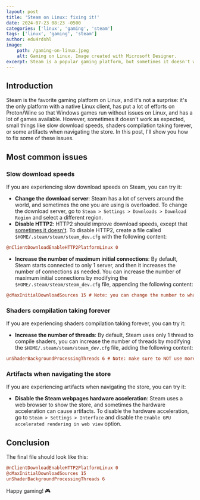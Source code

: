 ```yaml
---
layout: post
title: 'Steam on Linux: fixing it!'
date: 2024-07-23 08:23 -0500
categories: ['linux', 'gaming', 'steam']
tags: ['linux', 'gaming', 'steam']
author: edu4rdshl
image:
    path: /gaming-on-linux.jpeg
    alt: Gaming on Linux. Image created with Microsoft Designer.
excerpt: Steam is a popular gaming platform, but sometimes it doesn't work as expected on Linux. Here's how to fix it.
---
```


## Introduction

Steam is the favorite gaming platform on Linux, and it's not a surprise: it's the only platform with a native Linux client, has put a lot of efforts on Proton/Wine so that Windows games run without issues on Linux, and has a lot of games available. However, sometimes it doesn't work as expected, small things like slow download speeds, shaders compilation taking forever, or some artifacts when navigating the store. In this post, I'll show you how to fix some of these issues.

## Most common issues

### Slow download speeds

If you are experiencing slow download speeds on Steam, you can try it:

- **Change the download server**: Steam has a lot of servers around the world, and sometimes the one you are using is overloaded. To change the download server, go to `Steam > Settings > Downloads > Download Region` and select a different region.
- **Disable HTTP2**: HTTP2 should improve download speeds, except that [sometimes it doesn't](https://github.com/ValveSoftware/steam-for-linux/issues/10248). To disable HTTP2, create a file called `$HOME/.steam/steam/steam_dev.cfg` with the following content:

```ini
@nClientDownloadEnableHTTP2PlatformLinux 0
```
- **Increase the number of maximum initial connections**: By default, Steam starts connected to only 1 server, and then it increases the number of connections as needed. You can increase the number of maximum initial connections by modifying the `$HOME/.steam/steam/steam_dev.cfg` file, appending the following content:

```ini
@cMaxInitialDownloadSources 15 # Note: you can change the number to whatever you want or test until you find the best value for you.
```

### Shaders compilation taking forever

If you are experiencing shaders compilation taking forever, you can try it:

- **Increase the number of threads**: By default, Steam uses only 1 thread to compile shaders, you can increase the number of threads by modifying the `$HOME/.steam/steam/steam_dev.cfg` file, adding the following content:

```ini
unShaderBackgroundProcessingThreads 6 # Note: make sure to NOT use more threads than your CPU has, and always use a lower number than the number of threads your CPU has. Otherwise, your system will start lagging during the process.
```

### Artifacts when navigating the store

If you are experiencing artifacts when navigating the store, you can try it:

- **Disable the Steam webpages hardware acceleration**: Steam uses a web browser to show the store, and sometimes the hardware acceleration can cause artifacts. To disable the hardware acceleration, go to `Steam > Settings > Interface` and disable the `Enable GPU accelerated rendering in web view` option.

## Conclusion

The final file should look like this:

```ini
@nClientDownloadEnableHTTP2PlatformLinux 0
@cMaxInitialDownloadSources 15
unShaderBackgroundProcessingThreads 6
```

Happy gaming! 🎮